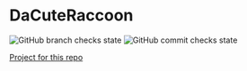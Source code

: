 # DaCuteRaccoon
![GitHub branch checks state](https://img.shields.io/github/checks-status/DaCuteRaccoon/dacuteraccoon.github.io/main)
![GitHub commit checks state](https://img.shields.io/github/checks-status/DaCuteRaccoon/dacuteraccoon.github.io/main)


[Project for this repo](https://github.com/users/DaCuteRaccoon/projects/4)



<!-- Notes for me
This website is a good example template: https://api.msn.com/
-->
